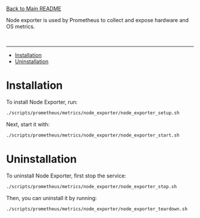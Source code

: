 [Back to Main README](../../README.md)

Node exporter is used by Prometheus to collect and expose hardware and OS metrics.

<br />

---

- [Installation](#installation)
- [Uninstallation](#uninstallation)

# Installation

To install Node Exporter, run:

```bash
./scripts/prometheus/metrics/node_exporter/node_exporter_setup.sh
```

Next, start it with:

```bash
./scripts/prometheus/metrics/node_exporter/node_exporter_start.sh
```

# Uninstallation

To uninstall Node Exporter, first stop the service:

```bash
./scripts/prometheus/metrics/node_exporter/node_exporter_stop.sh
```

Then, you can uninstall it by running:

```bash
./scripts/prometheus/metrics/node_exporter/node_exporter_teardown.sh
```
